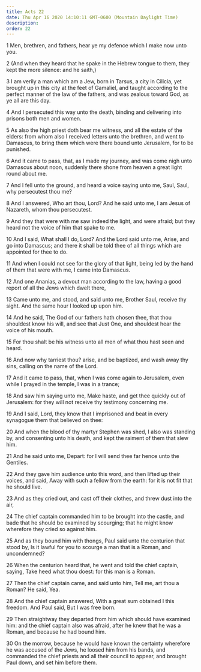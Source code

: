 ```yaml
---
title: Acts 22
date: Thu Apr 16 2020 14:10:11 GMT-0600 (Mountain Daylight Time)
description: 
order: 22
---
```


<p>
  1 Men, brethren, and fathers, hear ye my defence which I make now unto you.
</p>
<p>
  2 (And when they heard that he spake in the Hebrew tongue to them, they kept
  the more silence: and he saith,)
</p>
<p>
  3 I am verily a man which am a Jew, born in Tarsus, a city in Cilicia, yet
  brought up in this city at the feet of Gamaliel, and taught according to the
  perfect manner of the law of the fathers, and was zealous toward God, as ye
  all are this day.
</p>
<p>
  4 And I persecuted this way unto the death, binding and delivering into
  prisons both men and women.
</p>
<p>
  5 As also the high priest doth bear me witness, and all the estate of the
  elders: from whom also I received letters unto the brethren, and went to
  Damascus, to bring them which were there bound unto Jerusalem, for to be
  punished.
</p>
<p>
  6 And it came to pass, that, as I made my journey, and was come nigh unto
  Damascus about noon, suddenly there shone from heaven a great light round
  about me.
</p>
<p>
  7 And I fell unto the ground, and heard a voice saying unto me, Saul, Saul,
  why persecutest thou me?
</p>
<p>
  8 And I answered, Who art thou, Lord? And he said unto me, I am Jesus of
  Nazareth, whom thou persecutest.
</p>
<p>
  9 And they that were with me saw indeed the light, and were afraid; but they
  heard not the voice of him that spake to me.
</p>
<p>
  10 And I said, What shall I do, Lord? And the Lord said unto me, Arise, and go
  into Damascus; and there it shall be told thee of all things which are
  appointed for thee to do.
</p>
<p>
  11 And when I could not see for the glory of that light, being led by the hand
  of them that were with me, I came into Damascus.
</p>
<p>
  12 And one Ananias, a devout man according to the law, having a good report of
  all the Jews which dwelt there,
</p>
<p>
  13 Came unto me, and stood, and said unto me, Brother Saul, receive thy sight.
  And the same hour I looked up upon him.
</p>
<p>
  14 And he said, The God of our fathers hath chosen thee, that thou shouldest
  know his will, and see that Just One, and shouldest hear the voice of his
  mouth.
</p>
<p>
  15 For thou shalt be his witness unto all men of what thou hast seen and
  heard.
</p>
<p>
  16 And now why tarriest thou? arise, and be baptized, and wash away thy sins,
  calling on the name of the Lord.
</p>
<p>
  17 And it came to pass, that, when I was come again to Jerusalem, even while I
  prayed in the temple, I was in a trance;
</p>
<p>
  18 And saw him saying unto me, Make haste, and get thee quickly out of
  Jerusalem: for they will not receive thy testimony concerning me.
</p>
<p>
  19 And I said, Lord, they know that I imprisoned and beat in every synagogue
  them that believed on thee:
</p>
<p>
  20 And when the blood of thy martyr Stephen was shed, I also was standing by,
  and consenting unto his death, and kept the raiment of them that slew him.
</p>
<p>
  21 And he said unto me, Depart: for I will send thee far hence unto the
  Gentiles.
</p>
<p>
  22 And they gave him audience unto this word, and then lifted up their voices,
  and said, Away with such a fellow from the earth: for it is not fit that he
  should live.
</p>
<p>
  23 And as they cried out, and cast off their clothes, and threw dust into the
  air,
</p>
<p>
  24 The chief captain commanded him to be brought into the castle, and bade
  that he should be examined by scourging; that he might know wherefore they
  cried so against him.
</p>
<span></span>
<p>
  25 And as they bound him with thongs, Paul said unto the centurion that stood
  by, Is it lawful for you to scourge a man that is a Roman, and uncondemned?
</p>
<p>
  26 When the centurion heard that, he went and told the chief captain, saying,
  Take heed what thou doest: for this man is a Roman.
</p>
<p>
  27 Then the chief captain came, and said unto him, Tell me, art thou a Roman?
  He said, Yea.
</p>
<p>
  28 And the chief captain answered, With a great sum obtained I this freedom.
  And Paul said, But I was free born.
</p>
<p>
  29 Then straightway they departed from him which should have examined him: and
  the chief captain also was afraid, after he knew that he was a Roman, and
  because he had bound him.
</p>
<p>
  30 On the morrow, because he would have known the certainty wherefore he was
  accused of the Jews, he loosed him from his bands, and commanded the chief
  priests and all their council to appear, and brought Paul down, and set him
  before them.
</p>
